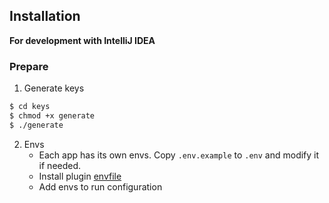 ## Installation

**For development with IntelliJ IDEA**

### Prepare

1. Generate keys

```bash
$ cd keys
$ chmod +x generate
$ ./generate
```

2. Envs
    * Each app has its own envs. Copy `.env.example` to `.env` and modify it if needed.
    * Install plugin [envfile](https://plugins.jetbrains.com/plugin/7861-envfile)
    * Add envs to run configuration

